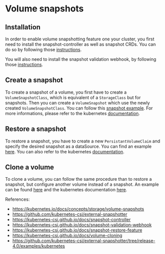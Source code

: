 # Volume snapshots

## Installation

In order to enable volume snapshotting feature one your cluster, you first need to install the snapshot-controller as well as snapshot CRDs. You can do so by following those [instructions](https://github.com/kubernetes-csi/external-snapshotter#usage).

You will also need to install the snapshot validation webhook, by following those [instructions](https://github.com/kubernetes-csi/external-snapshotter/tree/master/deploy/kubernetes/webhook-example).

## Create a snapshot

To create a snapshot of a volume, you first have to create a `VolumeSnapshotClass`, which is equivalent of a `StorageClass` but for snapshots. Then you can create a `VolumeSnapshot` which use the newly created `VolumeSnapshotClass`. You can follow this [snapshot example](../example/snapshot.yaml). For more informations, please refer to the kubernetes [documentation](https://kubernetes.io/docs/concepts/storage/volume-snapshots/).

## Restore a snapshot

To restore a snapshot, you have to create a new `PersistantVolumeClaim` and specify the desired snapshot as a dataSource. You can find an example [here](https://github.com/kubernetes-csi/external-snapshotter/blob/release-4.0/examples/kubernetes/restore.yaml). You can also refer to the kubernetes [documentation](https://kubernetes.io/docs/concepts/storage/persistent-volumes/#volume-snapshot-and-restore-volume-from-snapshot-support).

## Clone a volume

To clone a volume, you can follow the same procedure than to restore a snapshot, but configure another volume instead of a snapshot. An example can be found [here](https://github.com/kubernetes-csi/csi-driver-host-path/blob/master/examples/csi-clone.yaml) and the kubernetes documentation [here](https://kubernetes.io/docs/concepts/storage/persistent-volumes/#volume-cloning).

References:
- https://kubernetes.io/docs/concepts/storage/volume-snapshots
- https://github.com/kubernetes-csi/external-snapshotter
- https://kubernetes-csi.github.io/docs/snapshot-controller
- https://kubernetes-csi.github.io/docs/snapshot-validation-webhook
- https://kubernetes-csi.github.io/docs/snapshot-restore-feature
- https://kubernetes-csi.github.io/docs/volume-cloning
- https://github.com/kubernetes-csi/external-snapshotter/tree/release-4.0/examples/kubernetes
